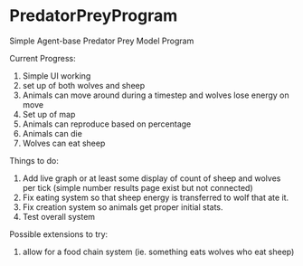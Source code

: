 # PredatorPreyProgram
Simple Agent-base Predator Prey Model Program

Current Progress:
1. Simple UI working
2. set up of both wolves and sheep
3. Animals can move around during a timestep and wolves lose energy on move
4. Set up of map
5. Animals can reproduce based on percentage
6. Animals can die
7. Wolves can eat sheep 

Things to do:
1. Add live graph or at least some display of count of sheep and wolves per tick (simple number results page exist but not connected)
2. Fix eating system so that sheep energy is transferred to wolf that ate it.
3. Fix creation system so animals get proper initial stats.
4. Test overall system

Possible extensions to try:
1. allow for a food chain system (ie. something eats wolves who eat sheep)
